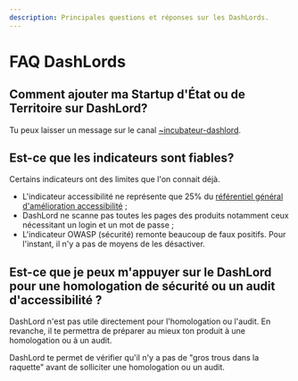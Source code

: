```yaml
---
description: Principales questions et réponses sur les DashLords.
---
```


# FAQ DashLords

## Comment ajouter ma Startup d'État ou de Territoire sur DashLord?

Tu peux laisser un message sur le canal [~incubateur-dashlord](https://mattermost.incubateur.net/betagouv/channels/incubateur-dashlord).

## Est-ce que les indicateurs sont fiables?

Certains indicateurs ont des limites que l'on connait déjà.

* L'indicateur accessibilité ne représente que 25% du [référentiel général d'amélioration accessibilité](../../../gerer-sa-startup-detat-ou-de-territoires-au-quotidien/jameliore-le-design-et-lexperience-utilisateur/accessibilite-et-rgaa/acces.md) ;
* DashLord ne scanne pas toutes les pages des produits notamment ceux nécessitant un login et un mot de passe ;
* L'indicateur OWASP \(sécurité\) remonte beaucoup de faux positifs. Pour l'instant, il n'y a pas de moyens de les désactiver.

## Est-ce que je peux m'appuyer sur le DashLord pour une homologation de sécurité ou un audit d'accessibilité ?

DashLord n'est pas utile directement pour l'homologation ou l'audit. En revanche, il te permettra de préparer au mieux ton produit à une homologation ou à un audit.

DashLord te permet de vérifier qu'il n'y a pas de "gros trous dans la raquette" avant de solliciter une homologation ou un audit.


